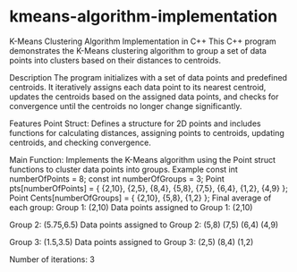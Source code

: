 # kmeans-algorithm-implementation
K-Means Clustering Algorithm Implementation in C++
This C++ program demonstrates the K-Means clustering algorithm to group a set of data points into clusters based on their distances to centroids.

Description
The program initializes with a set of data points and predefined centroids. It iteratively assigns each data point to its nearest centroid, updates the centroids based on the assigned data points, and checks for convergence until the centroids no longer change significantly.

Features
Point Struct: Defines a structure for 2D points and includes functions for calculating distances, assigning points to centroids, updating centroids, and checking convergence.

Main Function: Implements the K-Means algorithm using the Point struct functions to cluster data points into groups.
Example
const int numberOfPoints = 8;
const int numberOfGroups = 3;
Point pts[numberOfPoints] = { {2,10}, {2,5}, {8,4}, {5,8}, {7,5}, {6,4}, {1,2}, {4,9} };
Point Cents[numberOfGroups] = { {2,10}, {5,8}, {1,2} };
Final average of each group:
Group 1: (2,10)
Data points assigned to Group 1:
(2,10)

Group 2: (5.75,6.5)
Data points assigned to Group 2:
(5,8)
(7,5)
(6,4)
(4,9)

Group 3: (1.5,3.5)
Data points assigned to Group 3:
(2,5)
(8,4)
(1,2)

Number of iterations: 3
